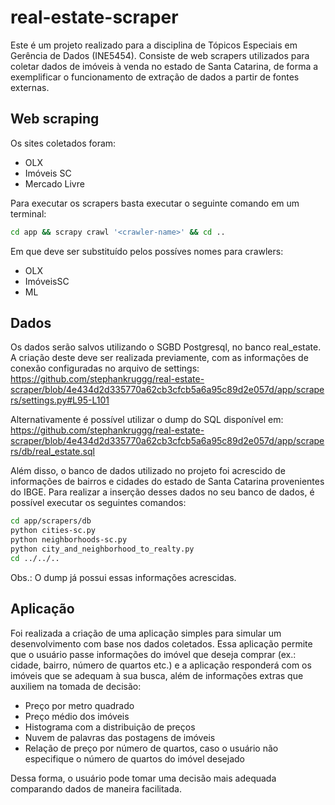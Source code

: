 # real-estate-scraper

Este é um projeto realizado para a disciplina de Tópicos Especiais em Gerência de Dados (INE5454). Consiste de web scrapers utilizados para coletar dados de imóveis à venda no estado de Santa Catarina, de forma a exemplificar o funcionamento de extração de dados a partir de fontes externas.

## Web scraping
Os sites coletados foram:
- OLX
- Imóveis SC
- Mercado Livre

Para executar os scrapers basta executar o seguinte comando em um terminal:

``` bash
cd app && scrapy crawl '<crawler-name>' && cd .. 
```

Em que <crawler-name> deve ser substituído pelos possíves nomes para crawlers:
- OLX
- ImóveisSC
- ML

## Dados

Os dados serão salvos utilizando o SGBD Postgresql, no banco real_estate. A criação deste deve ser realizada previamente, com as informações de conexão configuradas no arquivo de settings:
https://github.com/stephankruggg/real-estate-scraper/blob/4e434d2d335770a62cb3cfcb5a6a95c89d2e057d/app/scrapers/settings.py#L95-L101

Alternativamente é possível utilizar o dump do SQL disponível em:
https://github.com/stephankruggg/real-estate-scraper/blob/4e434d2d335770a62cb3cfcb5a6a95c89d2e057d/app/scrapers/db/real_estate.sql

Além disso, o banco de dados utilizado no projeto foi acrescido de informações de bairros e cidades do estado de Santa Catarina provenientes do IBGE. Para realizar a inserção desses dados no seu banco de dados, é possível executar os seguintes comandos:

``` bash
cd app/scrapers/db
python cities-sc.py
python neighborhoods-sc.py
python city_and_neighborhood_to_realty.py
cd ../../..
```

Obs.: O dump já possui essas informações acrescidas.

## Aplicação

Foi realizada a criação de uma aplicação simples para simular um desenvolvimento com base nos dados coletados. Essa aplicação permite que o usuário passe informações do imóvel que deseja comprar (ex.: cidade, bairro, número de quartos etc.) e a aplicação responderá com os imóveis que se adequam à sua busca, além de informações extras que auxiliem na tomada de decisão:
- Preço por metro quadrado
- Preço médio dos imóveis
- Histograma com a distribuição de preços
- Nuvem de palavras das postagens de imóveis
- Relação de preço por número de quartos, caso o usuário não especifique o número de quartos do imóvel desejado

Dessa forma, o usuário pode tomar uma decisão mais adequada comparando dados de maneira facilitada.
